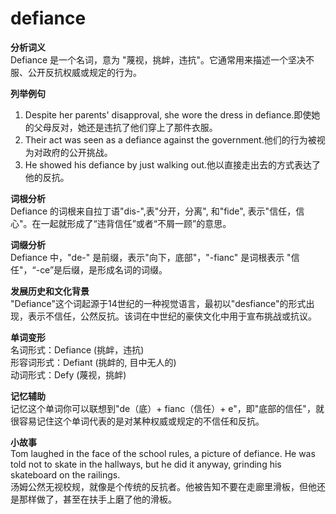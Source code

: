 # defiance

**分析词义**  
Defiance 是一个名词，意为 "蔑视，挑衅，违抗"。它通常用来描述一个坚决不服、公开反抗权威或规定的行为。

  

**列举例句**

  

1.  Despite her parents' disapproval, she wore the dress in defiance.即使她的父母反对，她还是违抗了他们穿上了那件衣服。
2.  Their act was seen as a defiance against the government.他们的行为被视为对政府的公开挑战。
3.  He showed his defiance by just walking out.他以直接走出去的方式表达了他的反抗。

  

**词根分析**  
Defiance 的词根来自拉丁语"dis-",表"分开，分离", 和"fide", 表示"信任，信心"。在一起就形成了“违背信任”或者“不屑一顾”的意思。

  

**词缀分析**  
Defiance 中，"de-" 是前缀，表示"向下，底部"，"-fianc" 是词根表示 "信任"，“-ce”是后缀，是形成名词的词缀。

  

**发展历史和文化背景**  
"Defiance"这个词起源于14世纪的一种视觉语言，最初以"desfiance"的形式出现，表示不信任，公然反抗。该词在中世纪的豪侠文化中用于宣布挑战或抗议。

  

**单词变形**  
名词形式：Defiance (挑衅，违抗)  
形容词形式：Defiant (挑衅的, 目中无人的)  
动词形式：Defy (蔑视，挑衅)

  

**记忆辅助**  
记忆这个单词你可以联想到"de（底）+ fianc（信任）+ e"，即"底部的信任"，就很容易记住这个单词代表的是对某种权威或规定的不信任和反抗。

  

**小故事**  
Tom laughed in the face of the school rules, a picture of defiance. He was told not to skate in the hallways, but he did it anyway, grinding his skateboard on the railings.  
汤姆公然无视校规，就像是个传统的反抗者。他被告知不要在走廊里滑板，但他还是那样做了，甚至在扶手上磨了他的滑板。
